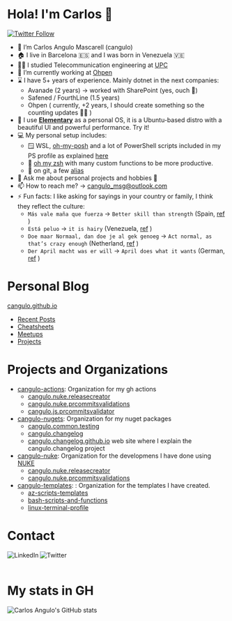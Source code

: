 # Hola! I'm Carlos 👋

[![Twitter Follow](https://img.shields.io/twitter/follow/angulomascarell?color=1DA1F2&logo=twitter&style=for-the-badge)](https://twitter.com/intent/follow?original_referer=https%3A%2F%2Fgithub.com%2Fangulomascarell&screen_name=angulomascarell)

- 🔭 I’m Carlos Angulo Mascarell (cangulo)
- 🏠️ I live in Barcelona 🇪🇸 and I was born in Venezuela 🇻🇪
- 👨‍🎓 I studied Telecommunication engineering at [UPC](https://www.upc.edu/en/)
- 🌱 I’m currently working at [Ohpen](https://ohpen.com)
- ⌛️ I have 5+ years of experience. Mainly dotnet in the next companies:
    - Avanade (2 years) -> worked with SharePoint (yes, ouch 🤕)
    - Safened / FourthLine (1.5 years)
    - Ohpen ( currently, +2 years, I should create something so the counting updates 🤔😁 )
- 🐧 I use [**Elementary**](https://elementary.io) as a personal OS, it is a Ubuntu-based distro with a beautiful UI and powerful performance. Try it!
- 💻️ My personal setup includes:
    - 🪟 WSL, [oh-my-posh](https://ohmyposh.dev) and a lot of PowerShell scripts included in my PS profile as explained [here](https://carlosangulo.es/blog/powershell-serie/2020-08-24-configuring-powershell-profile)
    - 🐧 [oh my zsh](https://ohmyz.sh) with many custom functions to be more productive.
    - 🧾 on git, a few [alias](https://git-scm.com/book/es/v2/Fundamentos-de-Git-Alias-de-Git)
- 💬 Ask me about personal projects and hobbies 🕺
- 📫 How to reach me? ->  cangulo_msg@outlook.com
- ⚡ Fun facts: I like asking for sayings in your country or family, I think they reflect the culture:
    - `Más vale maña que fuerza` -> `Better skill than strength` (Spain, [ref](https://www.donquijote.org/spanish-language/sayings/) )
    - `Está peluo` -> `it is hairy` (Venezuela, [ref](https://matadornetwork.com/abroad/11-phrases-venezuelans-understand/) )
    - `Doe maar Normaal, dan doe je al gek genoeg` -> `Act normal, as that’s crazy enough` (Netherland, [ref](https://theculturetrip.com/europe/the-netherlands/articles/7-hilarious-dutch-sayings-you-need-to-know/) )
    - `Der April macht was er will` -> `April does what it wants` (German, [ref](https://www.proz.com/kudoz/german-to-english/idioms-maxims-sayings/1310497-der-april-macht-was-er-will.html) )

# Personal Blog

[cangulo.github.io](https://cangulo.github.io/)
* [Recent Posts](https://cangulo.github.io/blog)
* [Cheatsheets](https://cangulo.github.io/cheatsheets)
* [Meetups](https://cangulo.github.io/meetups)
* [Projects](https://cangulo.github.io/projects)

# Projects and Organizations

* [cangulo-actions](https://github.com/cangulo-actions): Organization for my gh actions
  * [cangulo.nuke.releasecreator](https://github.com/cangulo-actions/cangulo.nuke.releasecreator)
  * [cangulo.nuke.prcommitsvalidations](https://github.com/cangulo-actions/cangulo.nuke.prcommitsvalidations )
  * [cangulo.js.prcommitsvalidator](https://github.com/cangulo-actions/cangulo.js.prcommitsvalidator)
* [cangulo-nugets](https://github.com/cangulo-nugets): Organization for my nuget packages
  * [cangulo.common.testing](https://github.com/cangulo-nugets/cangulo.common.testing)
  * [cangulo.changelog](https://github.com/cangulo-nugets/cangulo.changelog)
  * [cangulo.changelog.github.io](https://cangulo-nugets.github.io/cangulo.changelog.github.io/docs) web site where I explain the cangulo.changelog project
* [cangulo-nuke](https://github.com/cangulo-nuke): Organization for the developmens I have done using [NUKE](https://nuke.build/)
  * [cangulo.nuke.releasecreator](https://github.com/cangulo-nuke/cangulo.nuke.releasecreator)
  * [cangulo.nuke.prcommitsvalidations](https://github.com/cangulo-nuke/cangulo.nuke.prcommitsvalidations)
* [cangulo-templates](https://github.com/cangulo-templates): : Organization for the templates I have created.
  * [az-scripts-templates](https://github.com/cangulo-templates/az-scripts-templates)
  * [bash-scripts-and-functions](https://github.com/cangulo-templates/bash-scripts-and-functions)
  * [linux-terminal-profile](https://github.com/cangulo-templates/linux-terminal-profile)


# Contact

<!-- Icons -->

[<img align="left" alt="LinkedIn" src="https://img.shields.io/badge/LinkedIn-0077B5?style=for-the-badge&logo=linkedin&logoColor=white" />][linkedin]

[<img align="left" alt="Twitter" src="https://img.shields.io/badge/Twitter-1DA1F2?style=for-the-badge&logo=twitter&logoColor=white" />][twitter]

<br />

<!-- Reference for the icons-->

[linkedin]: https://www.linkedin.com/in/angulomascarell "LinkedIn"
[twitter]: https://twitter.com/angulomascarell "@angulomascarell"

<br />

# My stats in GH

![Carlos Angulo's GitHub stats](https://github-readme-stats.vercel.app/api?username=cangulo&show_icons=true)


<!-- future things to post:

- 👯 I’m looking to collaborate on ...
- 🤔 I’m looking for help with ...


 -->

